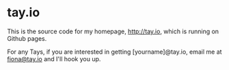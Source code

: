 tay.io
===================
This is the source code for my homepage, http://tay.io, which is running on Github pages.

For any Tays, if you are interested in getting [yourname]@tay.io, email me at fiona@tay.io and I'll hook you up.
